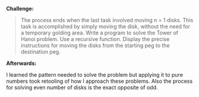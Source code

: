 **Challenge:**

>The process ends when the last task involved moving n = 1 disks. This task is accomplished by simply moving the disk, without the need for a temporary golding area. Write a program to solve the Tower of Hanoi problem. Use a recursive function. Display the precise instructions for moving the disks from the starting peg to the destination peg.

**Afterwards:**

I learned the pattern needed to solve the problem but applying it to pure numbers took retooling of how I approach these problems. Also the process for solving even number of disks is the exact opposite of odd.
